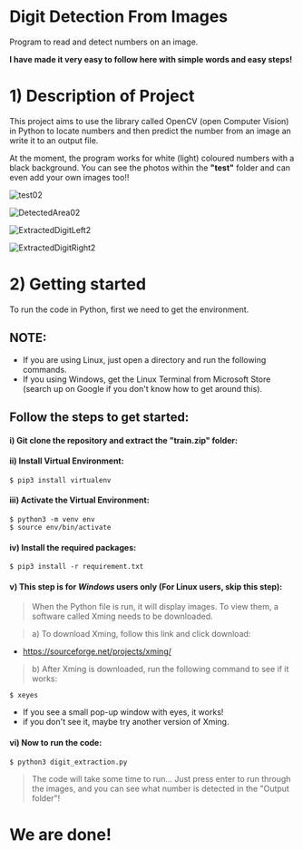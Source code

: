 # Digit Detection From Images
Program to read and detect numbers on an image. 

**I have made it very easy to follow here with simple words and easy steps!**

# 1) Description of Project
This project aims to use the library called OpenCV (open Computer Vision) in Python to locate numbers and then predict the number from an image an write it to an output file.

At the moment, the program works for white (light) coloured numbers with a black background. You can see the photos within the **"test"** folder and can even add your own images too!!

![test02](https://user-images.githubusercontent.com/48969261/196024500-cf72f1f9-e7a2-4181-a7f5-8087f8306689.jpg)

![DetectedArea02](https://user-images.githubusercontent.com/48969261/196024523-5d7bf711-d54e-4a1b-a364-0a4b4895cb66.jpg)

![ExtractedDigitLeft2](https://user-images.githubusercontent.com/48969261/196024524-135df294-a870-464b-9372-080bd9cdb96f.jpg)

![ExtractedDigitRight2](https://user-images.githubusercontent.com/48969261/196024528-21bbf591-2927-4045-8d6d-3d7a77570795.jpg)

# 2) Getting started
To run the code in Python, first we need to get the environment. 

## NOTE:

- If you are using Linux, just open a directory and run the following commands. 
- If you using Windows, get the Linux Terminal from Microsoft Store (search up on Google if you don't know how to get around this).

## Follow the steps to get started:

#### i) Git clone the repository and extract the "train.zip" folder:

#### ii) Install Virtual Environment:
```shell
$ pip3 install virtualenv
```

#### iii) Activate the Virtual Environment:
```shell
$ python3 -m venv env
$ source env/bin/activate
```

#### iv) Install the required packages:
```shell
$ pip3 install -r requirement.txt
```

#### v) This step is for *Windows* users only (For Linux users, skip this step):
> When the Python file is run, it will display images. To view them, a software called Xming needs to be downloaded. 

> a) To download Xming, follow this link and click download: 
   - https://sourceforge.net/projects/xming/
> b) After Xming is downloaded, run the following command to see if it works:
```shell
$ xeyes
```
- If you see a small pop-up window with eyes, it works!
- if you don't see it, maybe try another version of Xming.

#### vi) Now to run the code:
```shell
$ python3 digit_extraction.py
```
> The code will take some time to run...
> Just press enter to run through the images, and you can see what number is detected in the "Output folder"!


# We are done! 








